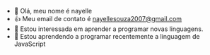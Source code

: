 - 👋 Olá, meu nome é nayelle
- :+1: Meu email de contato é nayellesouza2007@gmail.com
- 👀 Estou interessada em aprender a programar novas linguagens.
- 🌱 Estou aprendendo a programar recentemente a linguagem de JavaScript

<!---
nayellekty/nayellekty is a ✨ special ✨ repository because its `README.md` (this file) appears on your GitHub profile.
You can click the Preview link to take a look at your changes.
--->
